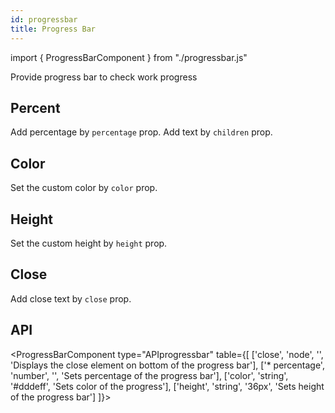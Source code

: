 ```yaml
---
id: progressbar
title: Progress Bar
---
```


import { ProgressBarComponent } from "./progressbar.js"

<p>Provide progress bar to check work progress</p>

## Percent

<p>Add percentage by <code>percentage</code> prop. Add text by <code>children</code> prop. </p>
<ProgressBarComponent ></ProgressBarComponent>

## Color

<p>Set the custom color by <code>color</code> prop. </p>
<ProgressBarComponent color="pink" ></ProgressBarComponent>

## Height

<p>Set the custom height by <code>height</code> prop. </p>
<ProgressBarComponent height="20px"></ProgressBarComponent>

## Close

<p>Add close text by <code>close</code> prop. </p>
<ProgressBarComponent height="20px" close></ProgressBarComponent>

## API

<ProgressBarComponent type="APIprogressbar" table={[
  ['close', 'node', '', 'Displays the close element on bottom of the progress bar'],
  ['* percentage', 'number', '', 'Sets percentage of the progress bar'],
  ['color', 'string', '#dddeff', 'Sets color of the progress'],
  ['height', 'string', '36px', 'Sets height of the progress bar']
]}></ProgressBarComponent>